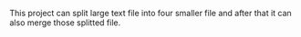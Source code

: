 This project can split large text file into four smaller file and after that it can also merge those splitted file.

